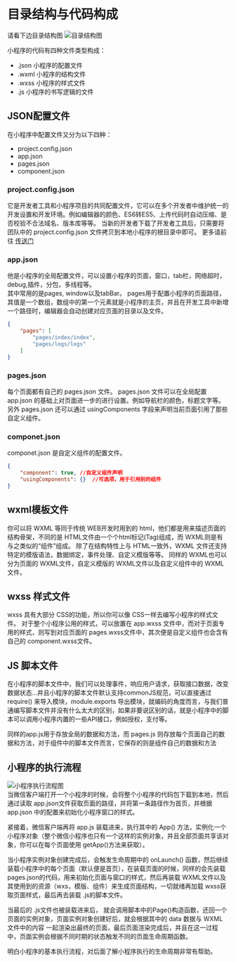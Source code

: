 # 目录结构与代码构成
请看下边目录结构图
![目录结构图](http://static.zybuluo.com/shenguotao/kj7ki087ibdnjkseopkcn9f5/%E5%BE%AE%E4%BF%A1%E5%B0%8F%E7%A8%8B%E5%BA%8F.png)

小程序的代码有四种文件类型构成：
* .json 小程序的配置文件
* .wxml 小程序的结构文件
* .wxss 小程序的样式文件
* .js 小程序的书写逻辑的文件

## JSON配置文件
在小程序中配置文件又分为以下四种：
* project.config.json
* app.json
* pages.json
* component.json

### project.config.json
它是开发者工具和小程序项目的共同配置文件，它可以在多个开发者中维护统一的开发设置和开发环境。例如编辑器的颜色、ES6转ES5、上传代码时自动压缩、是否校验不合法域名、版本库等等。
当新的开发者下载了开发者工具后，只需要将团队中的 project.config.json 文件拷贝到本地小程序的根目录中即可。
更多请前往 [传送门](https://developers.weixin.qq.com/miniprogram/dev/devtools/projectconfig.html)

### app.json
他是小程序的全局配置文件，可以设置小程序的页面，窗口，tab栏，网络超时，debug,插件，分包，多线程等。  
其中常用的是pages, window以及tabBar。
pages用于配置小程序的页面路径，其值是一个数组，数组中的第一个元素就是小程序的主页，并且在开发工具中新增一个路径时，编辑器会自动创建对应页面的目录以及文件。

```json
{
    "pages": [
        "pages/index/index",
        "pages/logs/logs"
    ]
}
```  

### pages.json
每个页面都有自己的 pages.json 文件。
pages.json 文件可以在全局配置 app.json 的基础上对页面进一步的进行设置。例如导航栏的颜色，标题文字等。
另外 pages.json 还可以通过 usingComponents 字段来声明当前页面引用了那些自定义组件。

### componet.json
componet.json 是自定义组件的配置文件。
```json
{
    "component": true, //自定义组件声明
    "usingComponents": {}  //可选项，用于引用别的组件
}
```

## wxml模板文件  

你可以将 WXML 等同于传统 WEB开发时用到的 html，他们都是用来描述页面的结构骨架，不同的是 HTML文件由一个个html标记(Tag)组成，而 WXML则是有与之类似的“组件”组成。
除了在结构特性上与 HTML一致外，WXML 文件还支持特定的模版语法，数据绑定，事件处理、自定义模版等等。
同样的 WXML也可以分为页面的 WXML文件，自定义模版的 WXML文件以及自定义组件中的 WXML文件。

## wxss 样式文件

wxss 具有大部分 CSS的功能，所以你可以像 CSS一样去编写小程序的样式文件。
对于整个小程序公用的样式，可以放置在 app.wxss 文件中，而对于页面专用的样式，则写到对应页面的 pages.wxss文件中，其次便是自定义组件也会含有自己的 component.wxss文件。

## JS 脚本文件
在小程序的脚本文件中，我们可以处理事件，响应用户请求，获取接口数据，改变数据状态...并且小程序的脚本文件默认支持commonJS规范，可以直接通过 require() 来导入模块，module.exports 导出模块，就编码的角度而言，与我们普通编写脚本文件并没有什么太大的区别，如果非要说区别的话，就是小程序中的脚本可以调用小程序内置的一些API接口，例如授权，支付等。

同样的app.js用于存放全局的数据和方法，而 pages.js 则存放每个页面自己的数据和方法，对于组件中的脚本文件而言，它保存的则是组件自己的数据和方法  

## 小程序的执行流程

![小程序执行流程图](http://static.zybuluo.com/shenguotao/p8hi5pllqkv63whwad5h836t/%E5%B0%8F%E7%A8%8B%E5%BA%8F%E6%89%A7%E8%A1%8C%E6%B5%81%E7%A8%8B.png)    
当微信客户端打开一个小程序的时候，会将整个小程序的代码包下载到本地，然后通过读取 app.json文件获取页面的路径，并将第一条路径作为首页，并根据 app.json 中的配置来初始化小程序窗口的样式。

紧接着，微信客户端再将 app.js 装载进来，执行其中的 App() 方法，实例化一个小程序对象（整个微信小程序也只有一个这样的实例对象，并且全部页面共享该对象，你可以在每个页面使用 getApp()方法来获取）。

当小程序实例对象创建完成后，会触发生命周期中的 onLaunch() 函数，然后继续装载小程序中的每个页面（默认便是首页），在装载页面的时候，同样的会先装载 pages.json的代码，用来初始化页面与窗口的样式，然后再装载 WXML文件以及其使用到的资源（wxs，模版、组件）来生成页面结构，一切就绪再加载 wxss获取页面样式，最后再去装载 .js的脚本文件。

当最后的 .js文件也被装载进来后， 就会调用脚本中的Page()构造函数，还回一个页面的实例对象，页面实例对象创建好后，就会根据其中的 data 数据与 WXML文件中的内容 一起渲染出最终的页面，最后页面渲染完成后，并且在这一过程中，页面实例会根据不同时期的状态触发不同的页面生命周期函数。

明白小程序的基本执行流程，对后面了解小程序执行的生命周期非常有帮助。